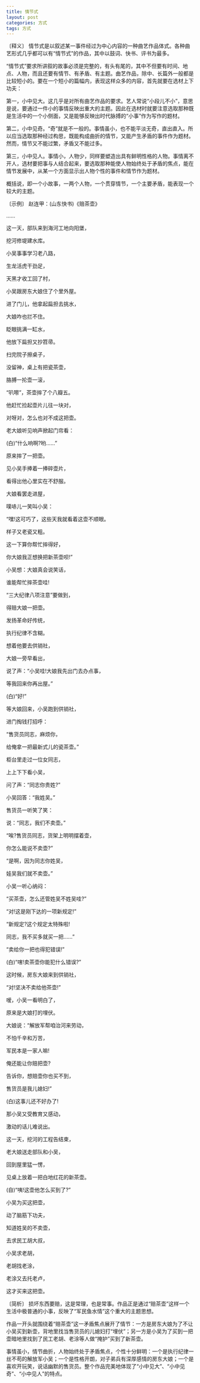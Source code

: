 ```yaml
---
title: 情节式
layout: post
categories: 方式
tags: 方式
---
```


〔释义〕 情节式是以叙述某一事件经过为中心内容的一种曲艺作品体式。各种曲艺形式几乎都可以有“情节式”的作品，其中以鼓词、快书、评书为最多。

“情节式”要求所讲叙的故事必须是完整的，有头有尾的，其中不但要有时间、地点、人物，而且还要有情节、有矛盾、有主题。曲艺作品，除中、长篇外一般都是比较短小的。要在一个短小的篇幅内，表现这样众多的内容，首先就要在选材上下功夫：

第一，小中见大。这几乎是对所有曲艺作品的要求。艺人常说“小段儿不小”，意思是说，要通过一件小的事情反映出重大的主题。因此在选材时就要注意选取那种既是生活中的一个小侧面，又是能够反映出时代脉搏的“小事”作为写作的题材。

第二，小中见奇。“奇”就是不一般的。事情虽小，也不能平淡无奇，直出直入。所以应当选取那种经过构思，既能构成曲折的情节，又能产生矛盾的事件作为题材。然而，情节又不能过繁，矛盾又不能过多。

第三，小中见人。事情小，人物少，同样要塑造出具有鲜明性格的人物。事情离不开人，选材要把事与人结合起来，要选取那种能使人物始终处于矛盾的焦点，能在情节发展中，从某一个方面显示出人物个性的事件和情节作为题材。

概括说，即一个小故事，一两个人物，一个贯穿情节，一个主要矛盾，能表现一个较大的主题。

〔示例〕 赵连甲：(山东快书)《赔茶壶》

……

这一天，部队来到海河工地向阳堡，

挖河修堤建水库。

小吴事事学习老八路，

生龙活虎干劲足，

天黑才收工回了村，

小吴跟房东大娘住了个里外屋。

进了门儿，他拿起扁担去挑水，

大娘咋也拦不住。

眨眼挑满一缸水，

他放下扁担又抄笤帚。

扫完院子擦桌子，

没留神，桌上有把瓷茶壶，

胳膊一抡壶一滚，

“叭嚓”，茶壶摔了个八瓣五。

他赶忙捡起壶片儿往一块对，

对呀对，怎么也对不成这把壶。

老大娘听见响声掀起门帘看：

(白)“什么响啊?哟……”

原来摔了一把壶。

见小吴手捧着一捧碎壶片，

看得出他心里实在不舒服。

大娘看罢走进屋，

噗哧儿一笑叫小吴：

“嘿!这可巧了，这些天我就看着这壶不顺眼。

样子又老瓷又粗。

这一下算你帮忙摔得好，

你大娘我正想换把新茶壶呗!”

小吴想：大娘真会说笑话，

谁能帮忙摔茶壶哇!

“三大纪律八项注意”要做到，

得赔大娘一把壶。

发扬革命好传统，

执行纪律不含糊。

想着他要去供销社，

大娘一旁早看出，

说了声：“小吴哇!大娘我先出门去办点事，

等我回来你再出屋。”

(白)“好!”

等大娘回来，小吴跑到供销社，

进门掏钱打招呼：

“售货员同志，麻烦你，

给俺拿一把最新式儿的瓷茶壶。”

柜台里走过一位女同志，

上上下下看小吴，

问了声：“同志你贵姓?”

小吴回答：“我姓吴。”

售货员一听笑了笑：

说：“同志，我们不卖壶。”

“唉?售货员同志，货架上明明摆着壶，

你怎么能说不卖壶?”

“是啊，因为同志你姓吴，

娃吴我们就不卖壶。”

小吴一听心纳闷：

“买茶壶，怎么还管姓吴不姓吴哇?”

“对!这是刚下达的一项新规定!”

“新规定?这个规定太特殊啦!

同志，我不买多就买一把……”

“卖给你一把也得犯错误!”

(白)“嗐!卖茶壶你能犯什么错误?”

这时候，房东大娘来到供销社，

“对!坚决不卖给他茶壶!”

嗳，小吴一看明白了，

原来是大娘打的埋伏。

大娘说：“解放军帮咱治河来劳动，

不怕千辛和万苦，

军民本是一家人嘛!

俺还能让你赔把壶?

告诉你，想赔壶你也买不到，

售货员是我儿媳妇!”

(白)这事儿还不好办了!

那小吴又受教育又感动，

激动的话儿难说出。

这一天，挖河的工程告结束，

老大娘送走部队和小吴，

回到屋里猛一愣，

见桌上放着一把白地红花的新茶壶。

(自)“咦!这壶他怎么买到了?”

小吴为买这把壶，

动了脑筋下功夫，

知道姓吴的不卖壶，

去求民工胡大叔，

小吴求老胡，

老胡找老涂，

老涂又去托老卢，

这才买来这把壶。

〔简析〕 损坏东西要赔，这是常理，也是常事。作品正是通过“赔茶壶”这样一个生活中极普通的小事，反映了“军民鱼水情”这个重大的主题思想。

作品一开头就围绕着“赔茶壶”这一矛盾焦点展开了情节：一方是房东大娘为了不让小吴买到新壶，背地里找当售货员的儿媳妇打“埋伏”；另一方是小吴为了买到一把壶暗地里找到了民工老胡、老涂等人做“掩护”买到了新茶壶。

事情虽小，情节曲折，人物始终处于矛盾焦点，个性十分鲜明：一个是执行纪律一丝不苟的解放军小吴；一个是性格开朗，对子弟兵有深厚感情的房东大娘；一个是喜欢开玩笑，说话幽默的售货员。整个作品完美地体现了“小中见大”、“小中见奇”、“小中见人”的特点。 